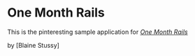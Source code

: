 # One Month Rails

This is the pinteresting sample application for 
[*One Month Rails*](http://onemonthrails.com)

by [Blaine Stussy]